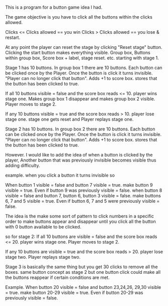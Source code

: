 This is a program for a button game idea I had.

The game objective is you have to click all the buttons within the clicks allowed.

Clicks <= Clicks allowed == you win
Clicks > Clicks allowed == you lose & restart.


At any point the player can reset the stage by clicking "Reset stage" button.
Clicking the start button makes everything visible. Group box, Buttons within group box, Score box + label, stage reset. etc.
starting with stage 1.


Stage 1 has 10 buttons.
In group box 1 there are 10 buttons. Each button can be clicked once by the Player.
Once the button is click it turns invisible. "Player can no longer click that button".
Adds +1 to score box.
stores that the button has been clicked to true.

If all 10 buttons visible = false and the score box reads <= 10. player wins stage one.
Makes group box 1 disappear and makes group box 2 visible.
Player moves to stage 2.

If any 10 buttons visible = true and the score box reads > 10. player lose stage one.
stage one gets reset and Player replays stage one.


Stage 2 has 10 buttons.
In group box 2 there are 10 buttons. Each button can be clicked once by the Player.
Once the button is click it turns invisible. "Player can no longer click that button".
Adds +1 to score box.
stores that the button has been clicked to true.

However. I would like to add the idea of when a button is clicked by the player, Another button that was previously invisible becomes visible thus adding difficulty.

example.
when you click a button it turns invisible so

When button 1 visible = false and button 7 visible = true. make button 9 visible = true. Even if button 9 was previously visible = false.
when button 8 visible = false and button 7, button 6, button 3 visible = false. make buttons 6, 7 and 5 visible = true. Even if button 6, 7 and 5 were previously visible = false.

The idea is the make some sort of pattern to click numbers in a specific order to make buttons appear and disappear until you click all the button with 0 button available to be clicked.

so for stage 2:
If all 10 buttons are visible = false and the score box reads <= 20. player wins stage one.
Player moves to stage 2.

If any 10 buttons are visible = true and the score box reads > 20. player lose stage two.
Player replays stage two.


Stage 3 is basically the same thing but you get 30 clicks to remove all the boxes.
same button concept as stage 2 but one button click could make all the buttons reappear if certain conditions are met.

Example.
When button 20 visible = false and button 23,24,26, 29,30 visible = true. make button 20-29 visible = true. Even if button 20-29 was previously visible = false.
